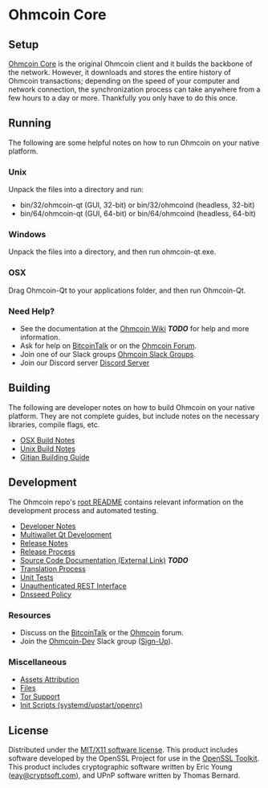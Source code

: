 Ohmcoin Core
=====================

Setup
---------------------
[Ohmcoin Core](http://ohmcoin.org/wallet) is the original Ohmcoin client and it builds the backbone of the network. However, it downloads and stores the entire history of Ohmcoin transactions; depending on the speed of your computer and network connection, the synchronization process can take anywhere from a few hours to a day or more. Thankfully you only have to do this once.

Running
---------------------
The following are some helpful notes on how to run Ohmcoin on your native platform.

### Unix

Unpack the files into a directory and run:

- bin/32/ohmcoin-qt (GUI, 32-bit) or bin/32/ohmcoind (headless, 32-bit)
- bin/64/ohmcoin-qt (GUI, 64-bit) or bin/64/ohmcoind (headless, 64-bit)

### Windows

Unpack the files into a directory, and then run ohmcoin-qt.exe.

### OSX

Drag Ohmcoin-Qt to your applications folder, and then run Ohmcoin-Qt.

### Need Help?

* See the documentation at the [Ohmcoin Wiki](https://en.bitcoin.it/wiki/Main_Page) ***TODO***
for help and more information.
* Ask for help on [BitcoinTalk](https://bitcointalk.org/index.php?topic=1262920.0) or on the [Ohmcoin Forum](http://forum.ohmcoin.org/).
* Join one of our Slack groups [Ohmcoin Slack Groups](https://ohmcoin.org/slack-logins/).
* Join our Discord server [Discord Server](https://discord.gg/dTRhamf)

Building
---------------------
The following are developer notes on how to build Ohmcoin on your native platform. They are not complete guides, but include notes on the necessary libraries, compile flags, etc.

- [OSX Build Notes](build-osx.md)
- [Unix Build Notes](build-unix.md)
- [Gitian Building Guide](gitian-building.md)

Development
---------------------
The Ohmcoin repo's [root README](https://github.com/theohmproject/Ohmcoin/blob/master/README.md) contains relevant information on the development process and automated testing.

- [Developer Notes](developer-notes.md)
- [Multiwallet Qt Development](multiwallet-qt.md)
- [Release Notes](release-notes.md)
- [Release Process](release-process.md)
- [Source Code Documentation (External Link)](https://dev.visucore.com/bitcoin/doxygen/) ***TODO***
- [Translation Process](translation_process.md)
- [Unit Tests](unit-tests.md)
- [Unauthenticated REST Interface](REST-interface.md)
- [Dnsseed Policy](dnsseed-policy.md)

### Resources

* Discuss on the [BitcoinTalk](https://bitcointalk.org/index.php?topic=1262920.0) or the [Ohmcoin](http://forum.ohmcoin.org/) forum.
* Join the [Ohmcoin-Dev](https://ohmcoin-dev.slack.com/) Slack group ([Sign-Up](https://ohmcoin-dev.herokuapp.com/)).

### Miscellaneous
- [Assets Attribution](assets-attribution.md)
- [Files](files.md)
- [Tor Support](tor.md)
- [Init Scripts (systemd/upstart/openrc)](init.md)

License
---------------------
Distributed under the [MIT/X11 software license](http://www.opensource.org/licenses/mit-license.php).
This product includes software developed by the OpenSSL Project for use in the [OpenSSL Toolkit](https://www.openssl.org/). This product includes
cryptographic software written by Eric Young ([eay@cryptsoft.com](mailto:eay@cryptsoft.com)), and UPnP software written by Thomas Bernard.
